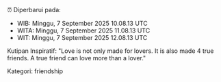 ⏰ Diperbarui pada:
- WIB: Minggu, 7 September 2025 10.08.13 UTC
- WITA: Minggu, 7 September 2025 11.08.13 UTC
- WIT: Minggu, 7 September 2025 12.08.13 UTC

Kutipan Inspiratif:
"Love is not only made for lovers. It is also made 4 true friends. A true friend can love more than a lover."


Kategori: friendship

